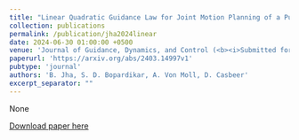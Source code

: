 ```yaml
---
title: "Linear Quadratic Guidance Law for Joint Motion Planning of a Pursuer-Turret Assembly"
collection: publications
permalink: /publication/jha2024linear
date: 2024-06-30 01:00:00 +0500
venue: 'Journal of Guidance, Dynamics, and Control (<b><i>Submitted for Review</i></b>)'
paperurl: 'https://arxiv.org/abs/2403.14997v1'
pubtype: 'journal'
authors: 'B. Jha, S. D. Bopardikar, A. Von Moll, D. Casbeer'
excerpt_separator: ""
---
```

None

[Download paper here](https://arxiv.org/abs/2403.14997v1)